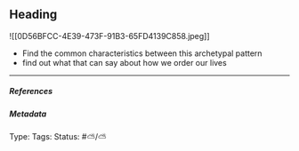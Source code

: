 ## Heading  # 

![[0D56BFCC-4E39-473F-91B3-65FD4139C858.jpeg]]

- Find the common characteristics between this archetypal pattern
- find out what that can say about how we order our lives

___

##### References



##### Metadata

Type: 
Tags:
Status: #⛅️/⛅️